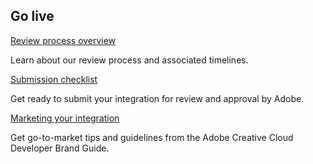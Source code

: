 ## Go live

<DiscoverBlock slots="link, text"/>

[Review process overview]()

Learn about our review process and associated timelines.

<DiscoverBlock slots="link, text"/>

[Submission checklist]()

Get ready to submit your integration for review and approval by Adobe.

<DiscoverBlock slots="link, text"/>

[Marketing your integration]()

Get go-to-market tips and guidelines from the Adobe Creative Cloud Developer Brand Guide.

